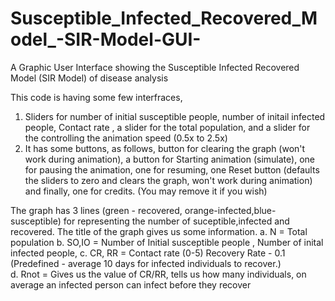 # Susceptible_Infected_Recovered_Model_-SIR-Model-GUI-
A Graphic User Interface showing the Susceptible Infected Recovered Model (SIR Model) of disease analysis

This code is having some few interfraces, 
1. Sliders for number of initial susceptible people, number of initail infected people, Contact rate , a slider for the total population, and a slider for the controlling the animation speed (0.5x to 2.5x) 
2. It has some buttons, as follows, button for clearing the graph (won't work during animation), a button for Starting animation (simulate), one for pausing the animation, one for resuming, one Reset button (defaults the sliders to zero and clears the graph, won't work during animation) and finally, one for credits. (You may remove it if you wish) 

The graph has 3 lines (green - recovered, orange-infected,blue-susceptible) for representing the number of suceptible,infected and recovered.
The title of the graph gives us some information.
a. N = Total population
b. SO,IO = Number of Initial susceptible people , Number of inital infected people,
c. CR, RR = Contact rate (0-5) Recovery Rate - 0.1 (Predefined - average 10 days for infected individuals to recover.)  
d. Rnot = Gives us the value of CR/RR, tells us how many individuals, on average an infected person can infect before they recover
